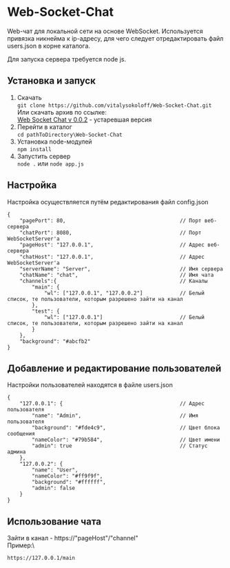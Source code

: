 # Web-Socket-Chat
Web-чат для локальной сети на основе WebSocket. Используется привязка никнейма к ip-адресу, для чего следует отредактировать файл users.json в корне каталога.

Для запуска сервера требуется node js.

## Установка и запуск
1. Скачать\
```git clone https://github.com/vitalysokoloff/Web-Socket-Chat.git```\
Или скачать архив по ссылке:\
[Web Socket Chat v 0.0.2](https://github.com/vitalysokoloff/Web-Socket-Chat/releases/download/preAplha/Web-Socket-Chat-0-0-2.zip) - устаревшая версия
2. Перейти в каталог\
```cd pathToDirectory\Web-Socket-Chat```
3. Установка node-модулей\
```npm install```
4. Запустить сервер\
```node .``` или ```node app.js```

## Настройка
Настройка осуществляется путём редактирования файл config.json
```
{
    "pagePort": 80,                                     // Порт веб-сервера
    "chatPort": 8080,                                   // Порт WebSocketServer'а
    "pageHost": "127.0.0.1",                            // Адрес веб-сервера
    "chatHost": "127.0.0.1",                            // Адрес WebSocketServer'а
    "serverName": "Server",                             // Имя сервера 
    "chatName": "chat",                                 // Имя чата
    "channels":{                                        // Каналы
        "main": {
            "wl": ["127.0.0.1", "127.0.0.2"]            // Белый список, те пользователи, которым разрешено зайти на канал
        },
        "test": {
            "wl": ["127.0.0.1"]                         // Белый список, те пользователи, которым разрешено зайти на канал
        }
    },
    "background": "#abcfb2"
}
```
## Добавление и редактирование пользователей
Настройки пользователей находятся в файле users.json
```
{
    "127.0.0.1": {                                      // Адрес пользователя
        "name": "Admin",                                // Имя пользователя
        "background": "#fde4c9",                        // Цвет блока сообщения
        "nameColor": "#79b584",                         // Цвет имени
        "admin": true                                   // Статус админа
    },
    "127.0.0.2": {                                      
        "name": "User",
        "nameColor": "#ff9f9f",
        "background": "#ffffff",
        "admin": false
    }
}
```
## Использование чата
Зайти в канал - https://"pageHost"/"channel"\
Пример:\
```
https://127.0.0.1/main
```
